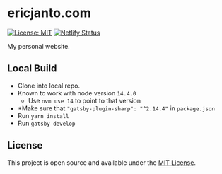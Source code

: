 # ericjanto.com

[![License: MIT](https://img.shields.io/badge/License-MIT-blue.svg)](https://opensource.org/licenses/MIT) [![Netlify Status](https://api.netlify.com/api/v1/badges/51c8c75e-6341-420d-90d8-c25ab090b616/deploy-status)](https://app.netlify.com/sites/ericjanto/deploys)

My personal website.

## Local Build

- Clone into local repo.
- Known to work with node version `14.4.0`
  - Use `nvm use 14` to point to that version
- *Make sure that `"gatsby-plugin-sharp": "^2.14.4"` in `package.json`
- Run `yarn install`
- Run `gatsby develop`

## License

This project is open source and available under the [MIT License](LICENSE).
